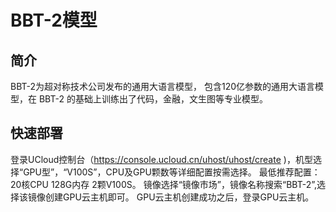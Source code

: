 # BBT-2模型
## 简介
BBT-2为超对称技术公司发布的通用大语言模型， 包含120亿参数的通用大语言模型，在 BBT-2 的基础上训练出了代码，金融，文生图等专业模型。

## 快速部署
登录UCloud控制台（https://console.ucloud.cn/uhost/uhost/create )，机型选择“GPU型”，“V100S”，CPU及GPU颗数等详细配置按需选择。
最低推荐配置：20核CPU 128G内存 2颗V100S。
镜像选择“镜像市场”，镜像名称搜索“BBT-2”,选择该镜像创建GPU云主机即可。
GPU云主机创建成功之后，登录GPU云主机。
